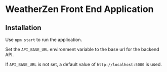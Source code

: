 # WeatherZen Front End Application

## Installation

Use `npm start` to run the application.

Set the `API_BASE_URL` environment variable to the base url for the backend API.

If `API_BASE_URL` is not set, a default value of `http://localhost:5000` is used.
